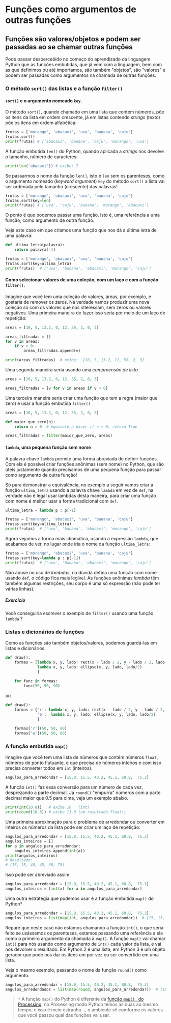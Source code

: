 # Funções como argumentos de outras funções
## Funções são valores/objetos e podem ser passadas ao se chamar outras funções

Pode passar despercebido no começo do aprendizado da linguagem Python que as funções embutidas, que já vem com a linguagem, bem com as que definimos ou até importamos, são também "objetos", são "valores" e podem ser passadas como argumentos na chamada de outras funções. 

### O método `sort()` das listas e a função `filter()`

#### `sort()` e o argumento nomeado `key`. 

O método `sort()`, quando chamado em uma lista que contém números, põe os itens da lista em ordem crescente, já em listas contendo *strings* (texto) põe os itens em ordem alfabética:

```python
frutas = ['morango', 'abacaxi', 'uva', 'banana', 'caju']
frutas.sort()
print(frutas) # ['abacaxi', 'banana', 'caju', 'morango', 'uva']
```

A função embutida `len()` do Python, quando aplicada a *strings* nos devolve o tamanho, número de caracteres: 

```python
print(len('abacaxi')) # exibe: 7
```
Se passarmos o nome da função `len()`, isto é `len` sem os parenteses, como o argumento nomeado (*keyword argument*) `key` do método `sort()` a lista vai ser ordenada pelo tamanho (crescente) das palavras!

```python
frutas = ['morango', 'abacaxi', 'uva', 'banana', 'caju']
frutas.sort(key=len)
print(frutas) # ['uva', 'caju', 'banana', 'morango', 'abacaxi']
```
O ponto é que podemos passar uma função, isto é, uma referência a uma função, como argumento de outra função.

Veja este caso em que criamos uma função que nos dá a última letra de uma palavra:

```python
def ultima_letra(palavra):
    return palavra[-1]

frutas = ['morango', 'abacaxi', 'uva', 'banana', 'caju']
frutas.sort(key=ultima_letra)
print(frutas)  # ['uva', 'banana', 'abacaxi', 'morango', 'caju']
```

#### Como selecionar valores de uma coleção, com um laço e com a função `filter()`.

Imagine que você tem uma coleção de valores, áreas, por exemplo, e gostaria de remover os zeros. Na verdade vamos produzir uma nova coleção só com os valores que nos interessam, sem zeros ou valores negativos. Uma primeira maneira de fazer isso seria por meio de um laço de repetição:

```python
areas = [10, 5, 13.2, 0, 12, 55, 2, 0, 3]

areas_filtradas = []
for v in areas:
    if v > 0:
        areas_filtradas.append(v)

print(areas_filtradas)  # exibe:  [10, 5, 13.2, 12, 55, 2, 3]
```

Uma segunda maneira seria usando uma *compreensão de lista*

```python
areas = [10, 5, 13.2, 0, 12, 55, 2, 0, 3]

areas_filtradas = [v for v in areas if v > 0]
```

Uma terceira maneira seria criar uma função que tem a regra (maior que zero) e usar a função embutida `filter()`

```python
areas = [10, 5, 13.2, 0, 12, 55, 2, 0, 3]

def maior_que_zero(n):
    return n > 0  # equivale a dizer if n > 0: return True  

areas_filtradas = filter(maior_que_zero, areas)
```

#### `lambda`, uma pequena função sem nome

A palavra chave `lambda` permite uma forma abreviada de definir funções. Com ela é possível criar funções anônimas (sem nome) no Python, que são úteis justamente quando precisamos de uma pequena função para passar como argumento de outra função! 

Só para demonstrar a equivalência, no exemplo a seguir vamos criar a função `ultima_letra` usando a palavra chave `lambda` em vez de `def`, na verdade não é legal usar lambdas desta maneira, para criar uma função com nome é melhor usar a forma tradicional com `def`.

```python
ultima_letra = lambda p : p[-1]

frutas = ['morango', 'abacaxi', 'uva', 'banana', 'caju']
frutas.sort(key=ultima_letra)
print(frutas)  # ['uva', 'banana', 'abacaxi', 'morango', 'caju']
```

Agora vejamos a forma mais idiomática, usando a expressão `lambda`, que acabamos de ver, no lugar onde iria o nome da função `ultima_letra`:

```python
frutas = ['morango', 'abacaxi', 'uva', 'banana', 'caju']
frutas.sort(key=lambda p : p[-1])
print(frutas)  # ['uva', 'banana', 'abacaxi', 'morango', 'caju']
```

Não abuse no uso de *lambdas*, na dúvida defina uma função com nome usando `def`, o código fica mais legível. As funções anônimas *lambda* têm também algumas restrições, seu corpo é uma só expressão (não pode ter várias linhas).

##### Exercício

Você conseguiria escrever o exemplo de `filter()` usando uma função `lambda` ?

### Listas e dicionários de funções

Como as funções são também objetos/valores, podemos guardá-las em listas e dicionários.

```python                        
def draw():
    formas = [lambda x, y, lado: rect(x - lado / 2, y - lado / 2, lado, lado),
              lambda x, y, lado: ellipse(x, y, lado, lado/2)
              ]
    
    for func in formas:
        func(50, 50, 90)
```

ou

```python                        
def draw():
    formas = {'r': lambda x, y, lado: rect(x - lado / 2, y - lado / 2, lado, lado),
              'e':  lambda x, y, lado: ellipse(x, y, lado, lado/2)
              }
    
    formas['r'](50, 50, 80)
    formas['e'](50, 50, 80)
```

### A função embutida `map()`

Imagine que você tem uma lista de números que contém números `float`, números de ponto flutuante, e que precisa de números inteiros e com isso precisa converter todos em `int` (inteiros).

```python
angulos_para_arredondar = [15.0, 15.5, 40.2, 45.1, 60.8,  75.3]
```

A função `int()` faz essa conversão para um número de cada vez, desprezando a parte decimal. Já `round()` "empurra" números com a parte decimal maior que 0.5 para cima, veja um exemplo abaixo.

```python
print(int(10.8))   # exibe 10   (int)
print(round(10.8)) # exibe 11.0 (um resultado float!)
```

Uma primeira aproximação para o problema de arredondar ou converter em inteiros os números da lista pode ser criar um laço de repetição:

```python
angulos_para_arredondar = [15.0, 15.5, 40.2, 45.1, 60.8,  75.3]
angulos_inteiros = []
for a in angulos_para_arredondar:
    angulos_inteiros.append(int(a))
print(angulos_inteiros)
# Resultado:
# [15, 15, 40, 45, 60, 75]
```
Isso pode ser abreviado assim:

```python
angulos_para_arredondar = [15.0, 15.5, 40.2, 45.1, 60.8,  75.3]
angulos_inteiros = [int(a) for a in angulos_para_arredondar]
```

Uma outra estratégia que podemos usar é a função embutida `map()` do Python* 

```python
angulos_para_arredondar = [15.0, 15.5, 40.2, 45.1, 60.8,  75.3]
angulos_inteiros = list(map(int, angulos_para_arredondar))  # [15, 15, 40, 45, 60, 75]
```

Repare que neste caso não estamos chamando a função `int()`, o que seria feito se usássemos os parenteses, estamos passando uma referência a ela como o primeiro argumento da chamada à `map()`. A função `map()` vai chamar `int()` para nós usando como argumento de `int()` cada valor da lista, e vai nos devolver o resultado. Em Python 2 é uma lista, em Python 3 é um objeto gerador que pode nos dar os itens um por vez ou ser convertido em uma lista.

Veja o mesmo exemplo, passando o nome da função `round()` como argumento:

```python
angulos_para_arredondar = [15.0, 15.5, 40.2, 45.1, 60.8,  75.3]
angulos_arredondados = list(map(round, angulos_para_arredondar))  # [15.0, 16.0, 40.0, 45.0, 61.0, 75.0]
```

>`*` A função `map()` do Python  é diferente da [função `map() ` do Processing](https://github.com/villares/material-aulas/blob/master/Processing-Python/map_lerp.md), no Processing modo Python temos as duas ao mesmo tempo, e isso é meio estranho..., o ambiente vê comforme os valores que você passou qual das funções vai usar.
>
